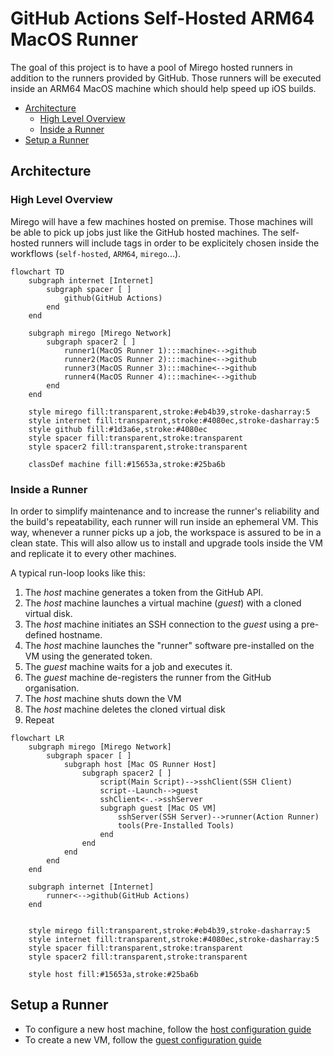 # GitHub Actions Self-Hosted ARM64 MacOS Runner

The goal of this project is to have a pool of Mirego hosted runners in addition to the runners provided by GitHub. Those runners will be executed inside an ARM64 MacOS machine which should help speed up iOS builds.

- [Architecture](#architecture)
  - [High Level Overview](#high-level-overview)
  - [Inside a Runner](#inside-a-runner)
- [Setup a Runner](#setup-a-runner)

## Architecture

### High Level Overview

Mirego will have a few machines hosted on premise. Those machines will be able to pick up jobs just like the GitHub hosted machines. The self-hosted runners will include tags in order to be explicitely chosen inside the workflows (`self-hosted`, `ARM64`, `mirego`...).

```mermaid
flowchart TD
    subgraph internet [Internet]
        subgraph spacer [ ]
            github(GitHub Actions)
        end
    end

    subgraph mirego [Mirego Network]
        subgraph spacer2 [ ]
            runner1(MacOS Runner 1):::machine<-->github
            runner2(MacOS Runner 2):::machine<-->github
            runner3(MacOS Runner 3):::machine<-->github
            runner4(MacOS Runner 4):::machine<-->github
        end
    end

    style mirego fill:transparent,stroke:#eb4b39,stroke-dasharray:5
    style internet fill:transparent,stroke:#4080ec,stroke-dasharray:5
    style github fill:#1d3a6e,stroke:#4080ec
    style spacer fill:transparent,stroke:transparent
    style spacer2 fill:transparent,stroke:transparent

    classDef machine fill:#15653a,stroke:#25ba6b
```

### Inside a Runner

In order to simplify maintenance and to increase the runner's reliability and the build's repeatability, each runner will run inside an ephemeral VM. This way, whenever a runner picks up a job, the workspace is assured to be in a clean state. This will also allow us to install and upgrade tools inside the VM and replicate it to every other machines.

A typical run-loop looks like this:

1. The _host_ machine generates a token from the GitHub API.
2. The _host_ machine launches a virtual machine (_guest_) with a cloned virtual disk.
3. The _host_ machine initiates an SSH connection to the _guest_ using a pre-defined hostname.
4. The _host_ machine launches the "runner" software pre-installed on the VM using the generated token.
5. The _guest_ machine waits for a job and executes it.
6. The _guest_ machine de-registers the runner from the GitHub organisation.
7. The _host_ machine shuts down the VM
8. The _host_ machine deletes the cloned virtual disk
9. Repeat

```mermaid
flowchart LR
    subgraph mirego [Mirego Network]
        subgraph spacer [ ]
            subgraph host [Mac OS Runner Host]
                subgraph spacer2 [ ]
                    script(Main Script)-->sshClient(SSH Client)
                    script--Launch-->guest
                    sshClient<-.->sshServer
                    subgraph guest [Mac OS VM]
                        sshServer(SSH Server)-->runner(Action Runner)
                        tools(Pre-Installed Tools)
                    end
                end
            end
        end
    end

    subgraph internet [Internet]
        runner<-->github(GitHub Actions)
    end


    style mirego fill:transparent,stroke:#eb4b39,stroke-dasharray:5
    style internet fill:transparent,stroke:#4080ec,stroke-dasharray:5
    style spacer fill:transparent,stroke:transparent
    style spacer2 fill:transparent,stroke:transparent

    style host fill:#15653a,stroke:#25ba6b
```

## Setup a Runner

- To configure a new host machine, follow the [host configuration guide](host/README.md)
- To create a new VM, follow the [guest configuration guide](guest/README.md)
